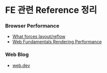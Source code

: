 # FE 관련 Reference 정리

### Browser Performance
 - [What forces layout/reflow](https://gist.github.com/paulirish/5d52fb081b3570c81e3a)
 - [Web Fundamentals Rendering Performance](https://developers.google.com/web/fundamentals/performance/rendering)

### Web Blog
 - [web.dev](https://web.dev/blog/)
